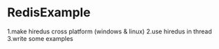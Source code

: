 # RedisExample
1.make hiredus cross platform (windows & linux)
2.use hiredus in thread
3.write some examples

